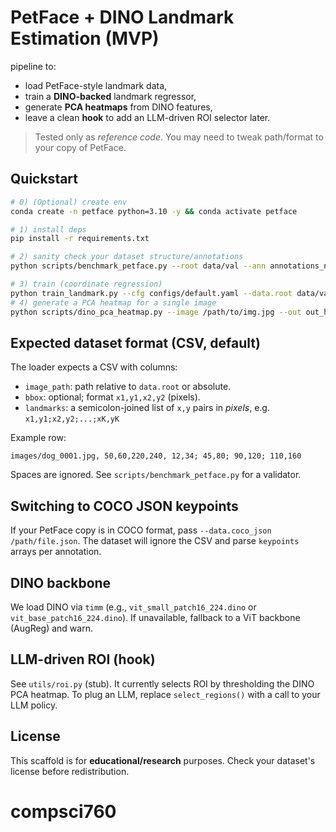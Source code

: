 # PetFace + DINO Landmark Estimation (MVP)

pipeline to:
- load PetFace-style landmark data,
- train a **DINO-backed** landmark regressor,
- generate **PCA heatmaps** from DINO features,
- leave a clean **hook** to add an LLM-driven ROI selector later.

> Tested only as *reference code*. You may need to tweak path/format to your copy of PetFace.


## Quickstart

```bash
# 0) (Optional) create env
conda create -n petface python=3.10 -y && conda activate petface

# 1) install deps
pip install -r requirements.txt

# 2) sanity check your dataset structure/annotations
python scripts/benchmark_petface.py --root data/val --ann annotations_noheader.csv

# 3) train (coordinate regression)
python train_landmark.py --cfg configs/default.yaml --data.root data/val/ --data.ann annotations_noheader.csv 
# 4) generate a PCA heatmap for a single image
python scripts/dino_pca_heatmap.py --image /path/to/img.jpg --out out_heatmap.jpg
```

## Expected dataset format (CSV, default)

The loader expects a CSV with columns:
- `image_path`: path relative to `data.root` or absolute.
- `bbox`: optional; format `x1,y1,x2,y2` (pixels).
- `landmarks`: a semicolon-joined list of `x,y` pairs in *pixels*, e.g. `x1,y1;x2,y2;...;xK,yK`

Example row:
```
images/dog_0001.jpg, 50,60,220,240, 12,34; 45,80; 90,120; 110,160
```
Spaces are ignored. See `scripts/benchmark_petface.py` for a validator.

## Switching to COCO JSON keypoints

If your PetFace copy is in COCO format, pass `--data.coco_json /path/file.json`.
The dataset will ignore the CSV and parse `keypoints` arrays per annotation.

## DINO backbone

We load DINO via `timm` (e.g., `vit_small_patch16_224.dino` or `vit_base_patch16_224.dino`). 
If unavailable, fallback to a ViT backbone (AugReg) and warn.

## LLM-driven ROI (hook)

See `utils/roi.py` (stub). It currently selects ROI by thresholding the DINO PCA heatmap.
To plug an LLM, replace `select_regions()` with a call to your LLM policy.

## License

This scaffold is for **educational/research** purposes. Check your dataset's license before redistribution.
# compsci760
